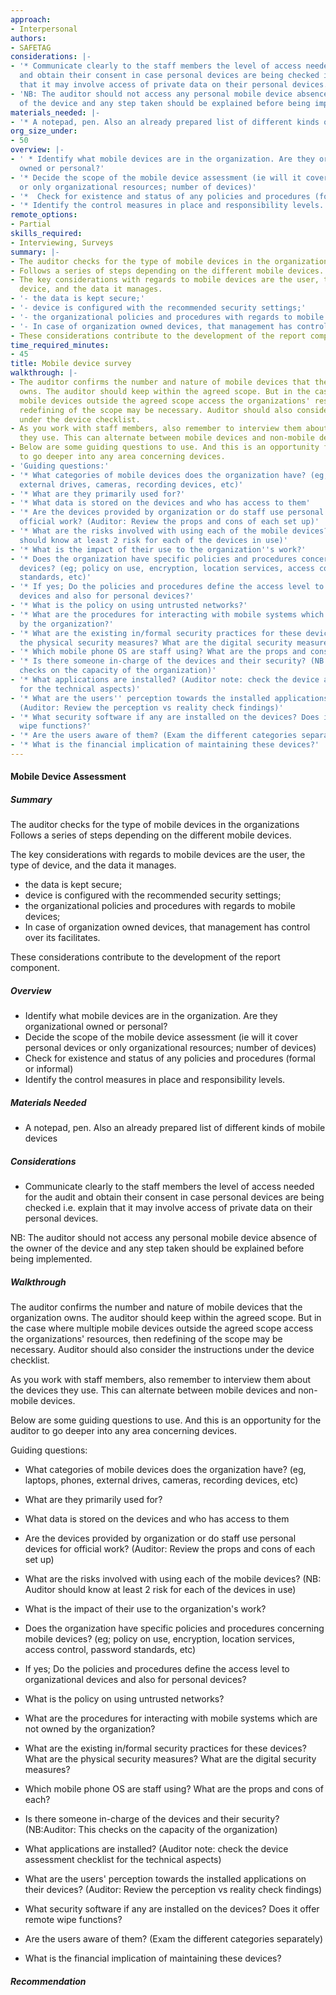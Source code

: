 ```yaml
---
approach:
- Interpersonal
authors:
- SAFETAG
considerations: |-
- '* Communicate clearly to the staff members the level of access needed for the audit
  and obtain their consent in case personal devices are being checked i.e. explain
  that it may involve access of private data on their personal devices.'
- 'NB: The auditor should not access any personal mobile device absence of the owner
  of the device and any step taken should be explained before being implemented.'
materials_needed: |-
- '* A notepad, pen. Also an already prepared list of different kinds of mobile devices'
org_size_under:
- 50
overview: |-
- ' * Identify what mobile devices are in the organization. Are they organizational
  owned or personal?'
- '* Decide the scope of the mobile device assessment (ie will it cover personal devices
  or only organizational resources; number of devices)'
- '*  Check for existence and status of any policies and procedures (formal or informal)'
- '* Identify the control measures in place and responsibility levels. '
remote_options:
- Partial
skills_required:
- Interviewing, Surveys
summary: |-
- The auditor checks for the type of mobile devices in the organizations
- Follows a series of steps depending on the different mobile devices.
- The key considerations with regards to mobile devices are the user, the type of
  device, and the data it manages.
- '- the data is kept secure;'
- '- device is configured with the recommended security settings;'
- '- the organizational policies and procedures with regards to mobile devices;'
- '- In case of organization owned devices, that management has control over its facilitates.'
- These considerations contribute to the development of the report component.
time_required_minutes:
- 45
title: Mobile device survey
walkthrough: |-
- The auditor confirms the number and nature of mobile devices that the organization
  owns. The auditor should keep within the agreed scope. But in the case where multiple
  mobile devices outside the agreed scope access the organizations' resources, then
  redefining of the scope may be necessary. Auditor should also consider the instructions
  under the device checklist.
- As you work with staff members, also remember to interview them about the devices
  they use. This can alternate between mobile devices and non-mobile devices.
- Below are some guiding questions to use. And this is an opportunity for the auditor
  to go deeper into any area concerning devices.
- 'Guiding questions:'
- '* What categories of mobile devices does the organization have? (eg, laptops, phones,
  external drives, cameras, recording devices, etc)'
- '* What are they primarily used for?'
- '* What data is stored on the devices and who has access to them'
- '* Are the devices provided by organization or do staff use personal devices for
  official work? (Auditor: Review the props and cons of each set up)'
- '* What are the risks involved with using each of the mobile devices? (NB: Auditor
  should know at least 2 risk for each of the devices in use)'
- '* What is the impact of their use to the organization''s work?'
- '* Does the organization have specific policies and procedures concerning mobile
  devices? (eg; policy on use, encryption, location services, access control, password
  standards, etc)'
- '* If yes; Do the policies and procedures define the access level to organizational
  devices and also for personal devices?'
- '* What is the policy on using untrusted networks?'
- '* What are the procedures for interacting with mobile systems which are  not owned
  by the organization?'
- '* What are the existing in/formal security practices for these devices? What are
  the physical security measures? What are the digital security measures?'
- '* Which mobile phone OS are staff using? What are the props and cons of each?'
- '* Is there someone in-charge of the devices and their security? (NB:Auditor: This
  checks on the capacity of the organization)'
- '* What applications are installed? (Auditor note: check the device assessment checklist
  for the technical aspects)'
- '* What are the users'' perception towards the installed applications on their devices?
  (Auditor: Review the perception vs reality check findings)'
- '* What security software if any are installed on the devices? Does it offer remote
  wipe functions?'
- '* Are the users aware of them? (Exam the different categories separately)'
- '* What is the financial implication of maintaining these devices?'
---
```


#### Mobile Device Assessment

##### Summary

The auditor checks for the type of mobile devices in the organizations
Follows a series of steps depending on the different mobile devices.

The key considerations with regards to mobile devices are the user, the type of device, and the data it manages.
- the data is kept secure;
- device is configured with the recommended security settings;
- the organizational policies and procedures with regards to mobile devices;
- In case of organization owned devices, that management has control over its facilitates.

These considerations contribute to the development of the report component.

##### Overview

 * Identify what mobile devices are in the organization. Are they organizational owned or personal?
* Decide the scope of the mobile device assessment (ie will it cover personal devices or only organizational resources; number of devices)
*  Check for existence and status of any policies and procedures (formal or informal)
* Identify the control measures in place and responsibility levels. 



##### Materials Needed

* A notepad, pen. Also an already prepared list of different kinds of mobile devices

##### Considerations

* Communicate clearly to the staff members the level of access needed for the audit and obtain their consent in case personal devices are being checked i.e. explain that it may involve access of private data on their personal devices.

NB: The auditor should not access any personal mobile device absence of the owner of the device and any step taken should be explained before being implemented.

##### Walkthrough

The auditor confirms the number and nature of mobile devices that the organization owns. The auditor should keep within the agreed scope. But in the case where multiple mobile devices outside the agreed scope access the organizations' resources, then redefining of the scope may be necessary. Auditor should also consider the instructions under the device checklist.

As you work with staff members, also remember to interview them about the devices they use. This can alternate between mobile devices and non-mobile devices.

Below are some guiding questions to use. And this is an opportunity for the auditor to go deeper into any area concerning devices.

Guiding questions:

* What categories of mobile devices does the organization have? (eg, laptops, phones, external drives, cameras, recording devices, etc)

* What are they primarily used for?

* What data is stored on the devices and who has access to them

* Are the devices provided by organization or do staff use personal devices for official work? (Auditor: Review the props and cons of each set up)

* What are the risks involved with using each of the mobile devices? (NB: Auditor should know at least 2 risk for each of the devices in use)

* What is the impact of their use to the organization's work?

* Does the organization have specific policies and procedures concerning mobile devices? (eg; policy on use, encryption, location services, access control, password standards, etc)

* If yes; Do the policies and procedures define the access level to organizational devices and also for personal devices?

* What is the policy on using untrusted networks?

* What are the procedures for interacting with mobile systems which are  not owned by the organization?

* What are the existing in/formal security practices for these devices? What are the physical security measures? What are the digital security measures?

* Which mobile phone OS are staff using? What are the props and cons of each?

* Is there someone in-charge of the devices and their security? (NB:Auditor: This checks on the capacity of the organization)

* What applications are installed? (Auditor note: check the device assessment checklist for the technical aspects)

* What are the users' perception towards the installed applications on their devices? (Auditor: Review the perception vs reality check findings)
* What security software if any are installed on the devices? Does it offer remote wipe functions?

* Are the users aware of them? (Exam the different categories separately)

* What is the financial implication of maintaining these devices?

##### Recommendation